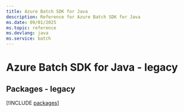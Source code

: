 ```yaml
---
title: Azure Batch SDK for Java
description: Reference for Azure Batch SDK for Java
ms.date: 09/01/2025
ms.topic: reference
ms.devlang: java
ms.service: batch
---
```

# Azure Batch SDK for Java - legacy
## Packages - legacy
[!INCLUDE [packages](batch-index.md)]